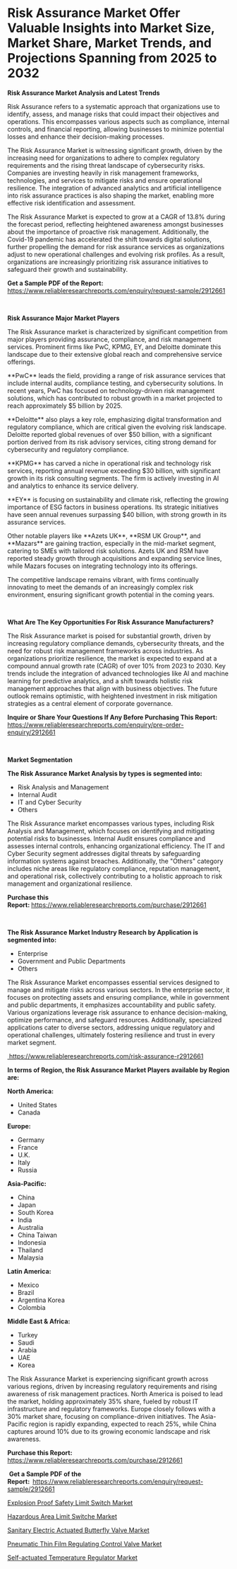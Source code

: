 <p><h1>Risk Assurance Market Offer Valuable Insights into Market Size, Market Share, Market Trends, and Projections Spanning from 2025 to 2032</h1></p><p><strong>Risk Assurance Market Analysis and Latest Trends</strong></p>
<p><p>Risk Assurance refers to a systematic approach that organizations use to identify, assess, and manage risks that could impact their objectives and operations. This encompasses various aspects such as compliance, internal controls, and financial reporting, allowing businesses to minimize potential losses and enhance their decision-making processes.</p><p>The Risk Assurance Market is witnessing significant growth, driven by the increasing need for organizations to adhere to complex regulatory requirements and the rising threat landscape of cybersecurity risks. Companies are investing heavily in risk management frameworks, technologies, and services to mitigate risks and ensure operational resilience. The integration of advanced analytics and artificial intelligence into risk assurance practices is also shaping the market, enabling more effective risk identification and assessment.</p><p>The Risk Assurance Market is expected to grow at a CAGR of 13.8% during the forecast period, reflecting heightened awareness amongst businesses about the importance of proactive risk management. Additionally, the Covid-19 pandemic has accelerated the shift towards digital solutions, further propelling the demand for risk assurance services as organizations adjust to new operational challenges and evolving risk profiles. As a result, organizations are increasingly prioritizing risk assurance initiatives to safeguard their growth and sustainability.</p></p>
<p><strong>Get a Sample PDF of the Report:&nbsp;</strong> <a href="https://www.reliableresearchreports.com/enquiry/request-sample/2912661?utm_campaign=11&utm_medium=2&utm_source=Github&utm_content=ia&utm_term=12032025&utm_id=risk-assurance">https://www.reliableresearchreports.com/enquiry/request-sample/2912661</a></p>
<p>&nbsp;</p>
<p><strong>Risk Assurance Major Market Players</strong></p>
<p><p>The Risk Assurance market is characterized by significant competition from major players providing assurance, compliance, and risk management services. Prominent firms like PwC, KPMG, EY, and Deloitte dominate this landscape due to their extensive global reach and comprehensive service offerings.</p><p>**PwC** leads the field, providing a range of risk assurance services that include internal audits, compliance testing, and cybersecurity solutions. In recent years, PwC has focused on technology-driven risk management solutions, which has contributed to robust growth in a market projected to reach approximately $5 billion by 2025.</p><p>**Deloitte** also plays a key role, emphasizing digital transformation and regulatory compliance, which are critical given the evolving risk landscape. Deloitte reported global revenues of over $50 billion, with a significant portion derived from its risk advisory services, citing strong demand for cybersecurity and regulatory compliance.</p><p>**KPMG** has carved a niche in operational risk and technology risk services, reporting annual revenue exceeding $30 billion, with significant growth in its risk consulting segments. The firm is actively investing in AI and analytics to enhance its service delivery.</p><p>**EY** is focusing on sustainability and climate risk, reflecting the growing importance of ESG factors in business operations. Its strategic initiatives have seen annual revenues surpassing $40 billion, with strong growth in its assurance services.</p><p>Other notable players like **Azets UK**, **RSM UK Group**, and **Mazars** are gaining traction, especially in the mid-market segment, catering to SMEs with tailored risk solutions. Azets UK and RSM have reported steady growth through acquisitions and expanding service lines, while Mazars focuses on integrating technology into its offerings.</p><p>The competitive landscape remains vibrant, with firms continually innovating to meet the demands of an increasingly complex risk environment, ensuring significant growth potential in the coming years.</p></p>
<p>&nbsp;</p>
<p><strong>What Are The Key Opportunities For Risk Assurance Manufacturers?</strong></p>
<p><p>The Risk Assurance market is poised for substantial growth, driven by increasing regulatory compliance demands, cybersecurity threats, and the need for robust risk management frameworks across industries. As organizations prioritize resilience, the market is expected to expand at a compound annual growth rate (CAGR) of over 10% from 2023 to 2030. Key trends include the integration of advanced technologies like AI and machine learning for predictive analytics, and a shift towards holistic risk management approaches that align with business objectives. The future outlook remains optimistic, with heightened investment in risk mitigation strategies as a central element of corporate governance.</p></p>
<p><strong>Inquire or Share Your Questions If Any Before Purchasing This Report:</strong> <a href="https://www.reliableresearchreports.com/enquiry/pre-order-enquiry/2912661?utm_campaign=11&utm_medium=2&utm_source=Github&utm_content=ia&utm_term=12032025&utm_id=risk-assurance">https://www.reliableresearchreports.com/enquiry/pre-order-enquiry/2912661</a></p>
<p>&nbsp;</p>
<p><strong>Market Segmentation</strong></p>
<p><strong>The Risk Assurance Market Analysis by types is segmented into:</strong></p>
<p><ul><li>Risk Analysis and Management</li><li>Internal Audit</li><li>IT and Cyber Security</li><li>Others</li></ul></p>
<p><p>The Risk Assurance market encompasses various types, including Risk Analysis and Management, which focuses on identifying and mitigating potential risks to businesses. Internal Audit ensures compliance and assesses internal controls, enhancing organizational efficiency. The IT and Cyber Security segment addresses digital threats by safeguarding information systems against breaches. Additionally, the "Others" category includes niche areas like regulatory compliance, reputation management, and operational risk, collectively contributing to a holistic approach to risk management and organizational resilience.</p></p>
<p><strong>Purchase this Report:&nbsp;</strong><a href="https://www.reliableresearchreports.com/purchase/2912661?utm_campaign=11&utm_medium=2&utm_source=Github&utm_content=ia&utm_term=12032025&utm_id=risk-assurance">https://www.reliableresearchreports.com/purchase/2912661</a></p>
<p>&nbsp;</p>
<p><strong>The Risk Assurance Market Industry Research by Application is segmented into:</strong></p>
<p><ul><li>Enterprise</li><li>Government and Public Departments</li><li>Others</li></ul></p>
<p><p>The Risk Assurance Market encompasses essential services designed to manage and mitigate risks across various sectors. In the enterprise sector, it focuses on protecting assets and ensuring compliance, while in government and public departments, it emphasizes accountability and public safety. Various organizations leverage risk assurance to enhance decision-making, optimize performance, and safeguard resources. Additionally, specialized applications cater to diverse sectors, addressing unique regulatory and operational challenges, ultimately fostering resilience and trust in every market segment.</p></p>
<p><a href="https://www.reliableresearchreports.com/risk-assurance-r2912661?utm_campaign=11&utm_medium=2&utm_source=Github&utm_content=ia&utm_term=12032025&utm_id=risk-assurance">&nbsp;https://www.reliableresearchreports.com/risk-assurance-r2912661</a></p>
<p><strong>In terms of Region, the Risk Assurance Market Players available by Region are:</strong></p>
<p>
    <p> <strong> North America: </strong>
        <ul>
            <li>United States</li>
            <li>Canada</li>
        </ul>
        </p> 
    <p> <strong> Europe: </strong>
        <ul>
            <li>Germany</li>
            <li>France</li>
            <li>U.K.</li>
            <li>Italy</li>
            <li>Russia</li>
        </ul>
        </p> 
    <p> <strong> Asia-Pacific: </strong>
        <ul>
            <li>China</li>
            <li>Japan</li>
            <li>South Korea</li>
            <li>India</li>
            <li>Australia</li>
            <li>China Taiwan</li>
            <li>Indonesia</li>
            <li>Thailand</li>
            <li>Malaysia</li>
        </ul>
        </p> 
    <p> <strong> Latin America: </strong>
        <ul>
            <li>Mexico</li>
            <li>Brazil</li>
            <li>Argentina Korea</li>
            <li>Colombia</li>
        </ul>
        </p> 
    <p> <strong> Middle East & Africa: </strong>
        <ul>
            <li>Turkey</li>
            <li>Saudi</li>
            <li>Arabia</li>
            <li>UAE</li>
            <li>Korea</li>
        </ul>
    </p>
    </p>
<p><p>The Risk Assurance Market is experiencing significant growth across various regions, driven by increasing regulatory requirements and rising awareness of risk management practices. North America is poised to lead the market, holding approximately 35% share, fueled by robust IT infrastructure and regulatory frameworks. Europe closely follows with a 30% market share, focusing on compliance-driven initiatives. The Asia-Pacific region is rapidly expanding, expected to reach 25%, while China captures around 10% due to its growing economic landscape and risk awareness.</p></p>
<p><strong>Purchase this Report: </strong><a href="https://www.reliableresearchreports.com/purchase/2912661?utm_campaign=11&utm_medium=2&utm_source=Github&utm_content=ia&utm_term=12032025&utm_id=risk-assurance">https://www.reliableresearchreports.com/purchase/2912661</a></p>
<p>&nbsp;<strong>Get a Sample PDF of the Report:&nbsp;&nbsp;</strong><a href="https://www.reliableresearchreports.com/enquiry/request-sample/2912661?utm_campaign=11&utm_medium=2&utm_source=Github&utm_content=ia&utm_term=12032025&utm_id=risk-assurance">https://www.reliableresearchreports.com/enquiry/request-sample/2912661</a></p>
<p><strong></strong></p>
<p><p><a href="https://github.com/haajipauget/Market-Research-Report-List-1/blob/main/explosion-proof-safety-limit-switch-market.md?utm_campaign=11&utm_medium=2&utm_source=Github&utm_content=ia&utm_term=12032025&utm_id=risk-assurance">Explosion Proof Safety Limit Switch Market</a></p><p><a href="https://github.com/lamlebienz7j/Market-Research-Report-List-1/blob/main/hazardous-area-limit-switche-market.md?utm_campaign=11&utm_medium=2&utm_source=Github&utm_content=ia&utm_term=12032025&utm_id=risk-assurance">Hazardous Area Limit Switche Market</a></p><p><a href="https://github.com/sanokdagada01/Market-Research-Report-List-1/blob/main/sanitary-electric-actuated-butterfly-valve-market.md?utm_campaign=11&utm_medium=2&utm_source=Github&utm_content=ia&utm_term=12032025&utm_id=risk-assurance">Sanitary Electric Actuated Butterfly Valve Market</a></p><p><a href="https://github.com/popoialraih3/Market-Research-Report-List-1/blob/main/pneumatic-thin-film-regulating-control-valve-market.md?utm_campaign=11&utm_medium=2&utm_source=Github&utm_content=ia&utm_term=12032025&utm_id=risk-assurance">Pneumatic Thin Film Regulating Control Valve Market</a></p><p><a href="https://github.com/lanuskarnajc/Market-Research-Report-List-1/blob/main/self-actuated-temperature-regulator-market.md?utm_campaign=11&utm_medium=2&utm_source=Github&utm_content=ia&utm_term=12032025&utm_id=risk-assurance">Self-actuated Temperature Regulator Market</a></p></p>